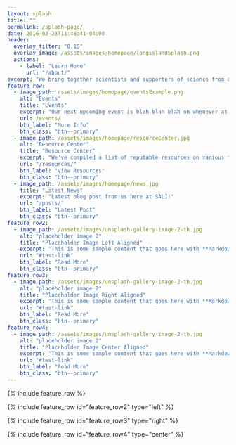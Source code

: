 ```yaml
---
layout: splash
title: ""
permalink: /splash-page/
date: 2016-03-23T11:48:41-04:00
header:
  overlay_filter: "0.15"
  overlay_image: /assets/images/homepage/longislandSplash.png
  actions:
    - label: "Learn More"
      url: "/about/"
excerpt: "We bring together scientists and supporters of science from all backgrounds to advocate for scientific education and legislation."
feature_row:
  - image_path: assets/images/homepage/eventsExample.png
    alt: "Events"
    title: "Events"
    excerpt: "Our next upcoming event is blah blah blah on whenever at some place"
    url: /events/
    btn_label: "More Info"
    btn_class: "btn--primary"
  - image_path: /assets/images/homepage/resourceCenter.jpg
    alt: "Resource Center"
    title: "Resource Center"
    excerpt: "We've compiled a list of reputable resources on various topics you've asked about. We've also compiled resources for kids, as well as books, podcasts, and general items of interest."
    url: "/resources/"
    btn_label: "View Resources"
    btn_class: "btn--primary"
  - image_path: /assets/images/homepage/news.jpg
    title: "Latest News"
    excerpt: "Latest blog post from us here at SALI!"
    url: "/posts/"
    btn_label: "Latest Post"
    btn_class: "btn--primary"
feature_row2:
  - image_path: /assets/images/unsplash-gallery-image-2-th.jpg
    alt: "placeholder image 2"
    title: "Placeholder Image Left Aligned"
    excerpt: 'This is some sample content that goes here with **Markdown** formatting. Left aligned with `type="left"`'
    url: "#test-link"
    btn_label: "Read More"
    btn_class: "btn--primary"
feature_row3:
  - image_path: /assets/images/unsplash-gallery-image-2-th.jpg
    alt: "placeholder image 2"
    title: "Placeholder Image Right Aligned"
    excerpt: 'This is some sample content that goes here with **Markdown** formatting. Right aligned with `type="right"`'
    url: "#test-link"
    btn_label: "Read More"
    btn_class: "btn--primary"
feature_row4:
  - image_path: /assets/images/unsplash-gallery-image-2-th.jpg
    alt: "placeholder image 2"
    title: "Placeholder Image Center Aligned"
    excerpt: 'This is some sample content that goes here with **Markdown** formatting. Centered with `type="center"`'
    url: "#test-link"
    btn_label: "Read More"
    btn_class: "btn--primary"
---
```


{% include feature_row %}

{% include feature_row id="feature_row2" type="left" %}

{% include feature_row id="feature_row3" type="right" %}

{% include feature_row id="feature_row4" type="center" %}